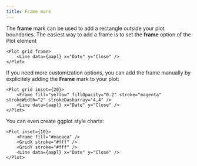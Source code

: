 ```yaml
---
title: Frame mark
---
```


<script lang="ts">
    import FramePlot1 from './FramePlot1.svelte';
    import FramePlot2 from './FramePlot2.svelte';
    import FramePlot3 from './FramePlot3.svelte';
</script>

The <b>frame</b> mark can be used to add a rectangle outside your plot boundaries. The
easiest way to add a frame is to set the <b>frame</b> option of the Plot element

<FramePlot1 />

```svelte
<Plot grid frame>
    <Line data={aapl} x="Date" y="Close" />
</Plot>
```

If you need more customization options, you can add the frame manually by explicitely adding the <b
        >Frame</b
    > mark to your plot:

<FramePlot2 />

```svelte
<Plot grid inset={20}>
    <Frame fill="yellow" fillOpacity="0.2" stroke="magenta" strokeWidth="2" strokeDasharray="4,4" />
    <Line data={aapl} x="Date" y="Close" />
</Plot>
```

You can even create ggplot style charts:

<FramePlot3 />

```svelte
<Plot inset={10}>
    <Frame fill="#eaeaea" />
    <GridX stroke="#fff" />
    <GridY stroke="#fff" />
    <Line data={aapl} x="Date" y="Close" />
</Plot>
```
